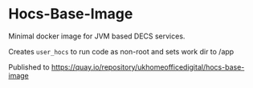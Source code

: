 # Hocs-Base-Image

Minimal docker image for JVM based DECS services.

Creates `user_hocs` to run code as non-root and sets work dir to /app

Published to https://quay.io/repository/ukhomeofficedigital/hocs-base-image
